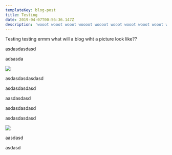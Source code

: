 ```yaml
---
templateKey: blog-post
title: Testing
date: 2019-04-07T00:56:36.147Z
description: 'wooot wooot wooot woooot woooot wooot wooot wooot wooot woooot woooot woooot '
---
```

Testing testing ermm what will a blog wiht a picture look like??

asdasdasdasd



adsasda

![](/img/Cameron-Fun.jpg)

asdasdasdasdasd





asdasdasdasd





aasdasdasd





asdasdasdasd



asdasdasdasd



![](/img/Carlyn-Formal.jpg)

aasdasd

asdasd
